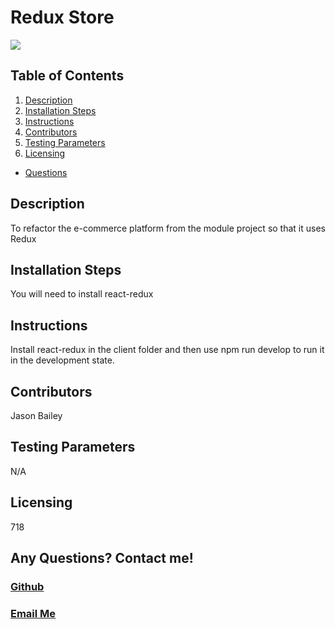 
  # Redux Store
  ![](https://img.shields.io/badge/license-JB-brightgreen)

  ## **Table of Contents**
  
  
  1. [Description](#description)
  2. [Installation Steps](#installation-steps)
  3. [Instructions](#instructions)
  4. [Contributors](#contributors)
  5. [Testing Parameters](#testing-parameters)
  6. [Licensing](#licensing)
  - [Questions](#github)
 
  
  
  ## Description
  To refactor the e-commerce platform from the module project so that it uses Redux
  ## Installation Steps
  You will need to install react-redux
  ## Instructions
  Install react-redux in the client folder and then use npm run develop to run it in the development state.
  ## Contributors
  Jason Bailey
  ## Testing Parameters
  N/A
  ## Licensing
  718

  ## Any Questions? Contact me!
  ### [Github](https://github.com/jayeebee)
  
  ### [Email Me](<mailto:jayeebee918@gmail.com>)
